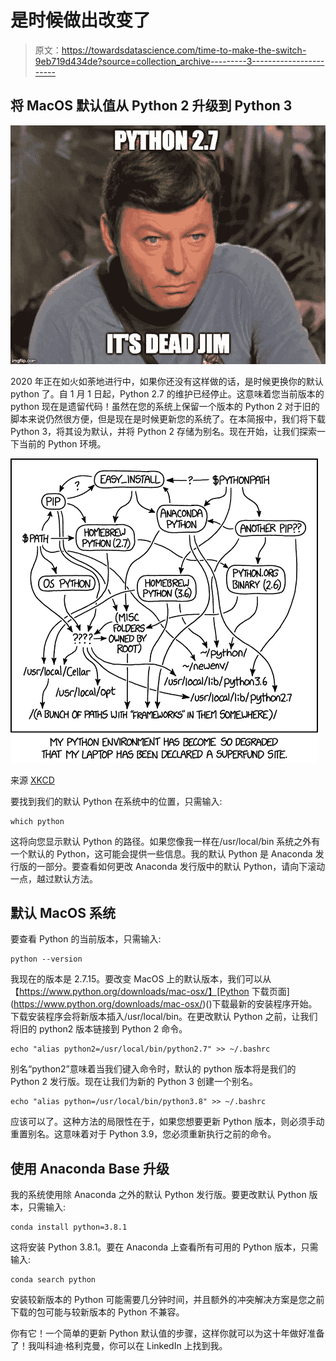 # 是时候做出改变了

> 原文：<https://towardsdatascience.com/time-to-make-the-switch-9eb719d434de?source=collection_archive---------3----------------------->

## 将 MacOS 默认值从 Python 2 升级到 Python 3

![](img/6bfa5fd4079f2417a2c2d31f6e854001.png)

2020 年正在如火如荼地进行中，如果你还没有这样做的话，是时候更换你的默认 python 了。自 1 月 1 日起，Python 2.7 的维护已经停止。这意味着您当前版本的 python 现在是遗留代码！虽然在您的系统上保留一个版本的 Python 2 对于旧的脚本来说仍然很方便，但是现在是时候更新您的系统了。在本简报中，我们将下载 Python 3，将其设为默认，并将 Python 2 存储为别名。现在开始，让我们探索一下当前的 Python 环境。

![](img/0fa22a1636884206136aa304f1a7b238.png)

来源 [XKCD](https://xkcd.com/1987/)

要找到我们的默认 Python 在系统中的位置，只需输入:

```
which python
```

这将向您显示默认 Python 的路径。如果您像我一样在/usr/local/bin 系统之外有一个默认的 Python，这可能会提供一些信息。我的默认 Python 是 Anaconda 发行版的一部分。要查看如何更改 Anaconda 发行版中的默认 Python，请向下滚动一点，越过默认方法。

## 默认 MacOS 系统

要查看 Python 的当前版本，只需输入:

```
python --version
```

我现在的版本是 2.7.15。要改变 MacOS 上的默认版本，我们可以从【https://www.python.org/downloads/mac-osx/】[Python 下载页面](https://www.python.org/downloads/mac-osx/)()下载最新的安装程序开始。下载安装程序会将新版本插入/usr/local/bin。在更改默认 Python 之前，让我们将旧的 python2 版本链接到 Python 2 命令。

```
echo "alias python2=/usr/local/bin/python2.7" >> ~/.bashrc
```

别名“python2”意味着当我们键入命令时，默认的 python 版本将是我们的 Python 2 发行版。现在让我们为新的 Python 3 创建一个别名。

```
echo "alias python=/usr/local/bin/python3.8" >> ~/.bashrc
```

应该可以了。这种方法的局限性在于，如果您想要更新 Python 版本，则必须手动重置别名。这意味着对于 Python 3.9，您必须重新执行之前的命令。

## 使用 Anaconda Base 升级

我的系统使用除 Anaconda 之外的默认 Python 发行版。要更改默认 Python 版本，只需输入:

```
conda install python=3.8.1
```

这将安装 Python 3.8.1。要在 Anaconda 上查看所有可用的 Python 版本，只需输入:

```
conda search python
```

安装较新版本的 Python 可能需要几分钟时间，并且额外的冲突解决方案是您之前下载的包可能与较新版本的 Python 不兼容。

你有它！一个简单的更新 Python 默认值的步骤，这样你就可以为这十年做好准备了！我叫科迪·格利克曼，你可以在 LinkedIn 上找到我。